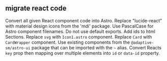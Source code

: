## migrate react code

Convert all given React component code into Astro.
Replace "lucide-react" with material design icons from the 'mdi' package.
Use PascalCase for Astro component filenames.
Do not use default exports.
Add ids to html Sections.
Replace `svg` with `Icon1.astro` component.
Replace `Card` with `CardWrapper` component.
Use existing components from the `@adaptive-sm/astro-ui` package that can be imported with the `~` alias.
Convert Reacts `key` prop then mapping over multiple elements into `id` or `data-id` property.
